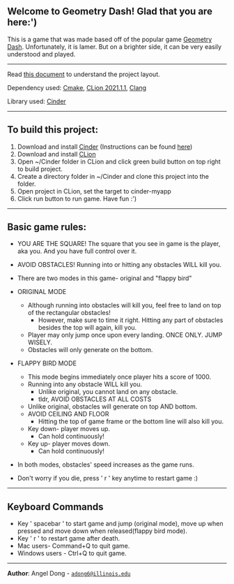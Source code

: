 Welcome to Geometry Dash! Glad that you are here:')
- 
 This is a game that was made based off of the popular game
  [Geometry Dash](https://en.wikipedia.org/wiki/Geometry_Dash). Unfortunately, it is lamer. But on a brighter side,
it can be very easily understood and played.

---
  
Read [this document](https://cliutils.gitlab.io/modern-cmake/chapters/basics/structure.html)
to understand the project layout.

Dependency used: [Cmake](https://cmake.org/), [CLion 2021.1.1](https://www.jetbrains.com/clion/download/#section=mac),
[Clang](https://clang.llvm.org/)

Library used: [Cinder](https://libcinder.org/)

---

To build this project:
-
1) Download and install [Cinder](https://libcinder.org/download)
   (Instructions can be found [here]((https://courses.grainger.illinois.edu/cs126/sp2021/notes/cinder-installation-notes/)))
2) Download and install [CLion](https://www.jetbrains.com/clion/download/#section=mac)
3) Open  ~/Cinder folder in CLion and click green build button on top right to build project.
4) Create a directory folder in ~/Cinder and clone this project into the folder. 
5) Open project in CLion, set the target to cinder-myapp 
6) Click run button to run game. Have fun :')
   
---

Basic game rules:
- 
- YOU ARE THE SQUARE! The square that you see in game is the player,
  aka you. And you have full control over it.
- AVOID OBSTACLES! Running into or hitting any obstacles WILL
kill you.
- There are two modes in this game- original and "flappy bird"

- ORIGINAL MODE
    - Although running into obstacles will kill you, feel free to 
      land on top of the rectangular obstacles!
      - However, make sure to time it right. Hitting any part of 
    obstacles besides the top will again, kill you.
    - Player may only jump once upon every landing. ONCE ONLY.
    JUMP WISELY.
  - Obstacles will only generate on the bottom.
- FLAPPY BIRD MODE
    - This mode begins immediately once player hits a score of 1000.
    - Running into any obstacle WILL kill you.
        - Unlike original, you cannot land on any obstacle.
        - tldr, AVOID OBSTACLES AT ALL COSTS
    - Unlike original, obstacles will generate on top AND bottom.
    - AVOID CEILING AND FLOOR
        - Hitting the top of game frame or the bottom line will also
          kill you.
    - Key down- player moves up.
        - Can hold continuously!
    - Key up- player moves down.
        - Can hold continuously!
- In both modes, obstacles' speed increases as the game runs.
- Don't worry if you die, press ' r ' key anytime to restart game :)

---

Keyboard Commands
-
- Key ' spacebar ' to start game and jump (original mode), move
  up when pressed and move down when released(flappy bird mode).
- Key ' r ' to restart game after death.
- Mac users- Command+Q to quit game.
- Windows users - Ctrl+Q to quit game.

---

**Author**: Angel Dong - [`adong6@illinois.edu`](mailto:adong6@illinois.edu)